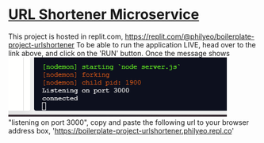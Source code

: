 # [URL Shortener Microservice](https://www.freecodecamp.org/learn/apis-and-microservices/apis-and-microservices-projects/url-shortener-microservice)
This project is hosted in replit.com, https://replit.com/@philyeo/boilerplate-project-urlshortener
To be able to run the application LIVE, head over to the link above, and click on the 'RUN' button. 
Once the message shows <img src="/public/2021-06-05 10_44_12-.png" alt="running server"/> "listening on port 3000", copy and paste the following url to your browser address box, 'https://boilerplate-project-urlshortener.philyeo.repl.co'
